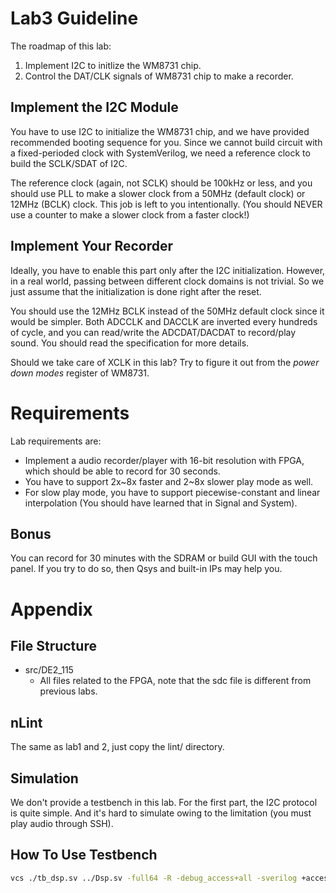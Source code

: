 # Lab3 Guideline

The roadmap of this lab:

1. Implement I2C to initlize the WM8731 chip.
2. Control the DAT/CLK signals of WM8731 chip to make a recorder.

## Implement the I2C Module
You have to use I2C to initialize the WM8731 chip,
and we have provided recommended booting sequence for you.
Since we cannot build circuit with a fixed-perioded clock with SystemVerilog,
we need a reference clock to build the SCLK/SDAT of I2C.

The reference clock (again, not SCLK) should be 100kHz or less,
and you should use PLL to make a slower clock from a 50MHz (default clock) or
12MHz (BCLK) clock.
This job is left to you intentionally.
(You should NEVER use a counter to make a slower clock from a faster clock!)

## Implement Your Recorder
Ideally, you have to enable this part only after the I2C initialization.
However, in a real world, passing between different clock domains is not trivial.
So we just assume that the initialization is done right after the reset.

You should use the 12MHz BCLK instead of the 50MHz default clock since it would be simpler.
Both ADCCLK and DACCLK are inverted every hundreds of cycle,
and you can read/write the ADCDAT/DACDAT to record/play sound.
You should read the specification for more details.

Should we take care of XCLK in this lab?
Try to figure it out from the *power down modes* register of WM8731.

# Requirements
Lab requirements are:

* Implement a audio recorder/player with 16-bit resolution with FPGA,
  which should be able to record for 30 seconds.
* You have to support 2x\~8x faster and 2\~8x slower play mode as well.
* For slow play mode, you have to support piecewise-constant and linear interpolation
  (You should have learned that in Signal and System).

## Bonus
You can record for 30 minutes with the SDRAM or build GUI with the touch panel.
If you try to do so, then Qsys and built-in IPs may help you.

# Appendix
## File Structure

* src/DE2\_115
	* All files related to the FPGA, note that the sdc file is different from previous labs.

## nLint
The same as lab1 and 2, just copy the lint/ directory.

## Simulation
We don't provide a testbench in this lab.
For the first part, the I2C protocol is quite simple.
And it's hard to simulate owing to the limitation (you must play audio through SSH).

## How To Use Testbench

```bash
vcs ./tb_dsp.sv ../Dsp.sv -full64 -R -debug_access+all -sverilog +access+rw
```